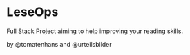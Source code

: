 # LeseOps
Full Stack Project aiming to help improving your reading skills.

by @tomatenhans and @urteilsbilder
